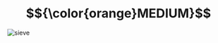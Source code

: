 # $${\color{orange}MEDIUM}$$
![sieve](https://user-images.githubusercontent.com/65892342/235870442-83fa40e8-3e91-45e9-97f1-dc07daef3c30.svg)
